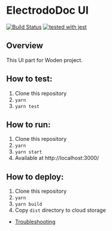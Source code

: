 # ElectrodoDoc UI

[![Build Status](https://travis-ci.com/482solutions/woden-ui.svg?token=4rsqzqXw7ZTfg4fDzTv7&branch=master)](https://travis-ci.com/482solutions/woden-ui)
[![tested with jest](https://img.shields.io/badge/tested_with-jest-99424f.svg)](https://github.com/facebook/jest)

## Overview
This UI part for Woden project.

## How to test:
1. Clone this repository
2. `yarn`
3. `yarn test`

## How to run:
1. Clone this repository
2. `yarn`
3. `yarn start`
4. Available at http://localhost:3000/

## How to deploy:
1. Clone this repository
2. `yarn`
3. `yarn build`
4. Copy `dist` directory to cloud storage 

- [Troubleshooting](TROUBLESHOOT.md)
